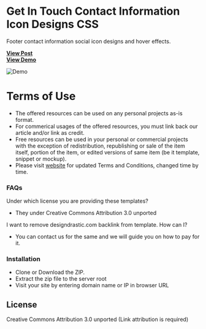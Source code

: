 # Get In Touch Contact Information Icon Designs CSS
Footer contact information social icon designs and hover effects.

<a href="https://designdrastic.com/snippet/get-in-touch-contact-information-icon-designs-css"><strong>View Post</strong></a>
<br />
<a href="https://designdrastic.com/post/demo/get-in-touch-contact-information-icon-designs-css"><strong>View Demo</strong></a>

![Demo](/get-in-touch-contact-information-icon-designs-css)

# Terms of Use

  - The offered resources can be used on any personal projects as-is format.
  - For commerical usages of the offered resources, you must link back our article and/or link as credit.
  - Free  resources can be used  in your personal or commercial projects with the exception of redistribution, republishing or sale of the item itself, portion of the item, or edited versions of same item (be it template, snippet or mockup).
  - Please visit [website](http://designdrastic.com) for updated Terms and Conditions, changed time by time.

### FAQs

Under which license you are providing these templates?
* They  under Creative Commons Attribution 3.0 unported

I want to remove designdrastic.com backlink from template. How can I?
* You can contact us for the same and we will guide you on how to pay for it.

### Installation

- Clone or Download the ZIP. 
- Extract the zip file to the server root
- Visit your site by entering domain name or IP in browser URL


License
----

Creative Commons Attribution 3.0 unported (Link attribution is required)

